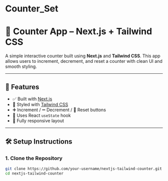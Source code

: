 # Counter_Set

# 🔢 Counter App – Next.js + Tailwind CSS

A simple interactive counter built using **Next.js** and **Tailwind CSS**. This app allows users to increment, decrement, and reset a counter with clean UI and smooth styling.

---

## 🚀 Features

- ✅ Built with [Next.js](https://nextjs.org/)
- 🎨 Styled with [Tailwind CSS](https://tailwindcss.com/)
- ➕ Increment / ➖ Decrement / 🔁 Reset buttons
- 🧠 Uses React `useState` hook
- 📱 Fully responsive layout

---

## 🛠️ Setup Instructions

### 1. Clone the Repository

```bash
git clone https://github.com/your-username/nextjs-tailwind-counter.git
cd nextjs-tailwind-counter
